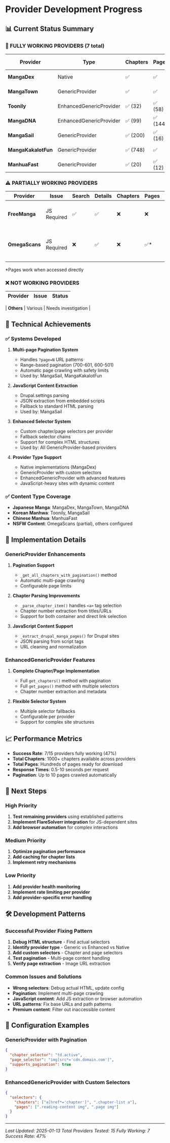 # Provider Development Progress

## 📊 Current Status Summary

### 🎉 FULLY WORKING PROVIDERS (7 total)

| Provider | Type | Chapters | Pages | Special Features |
|----------|------|----------|-------|------------------|
| **MangaDex** | Native | ✅ | ✅ | Official API integration |
| **MangaTown** | GenericProvider | ✅ | ✅ | Fixed selectors |
| **Toonily** | EnhancedGenericProvider | ✅ (32) | ✅ (58) | Korean manhwa |
| **MangaDNA** | EnhancedGenericProvider | ✅ (99) | ✅ (144) | Large collections |
| **MangaSail** | GenericProvider | ✅ (200) | ✅ (16) | Pagination + Drupal.settings |
| **MangaKakalotFun** | GenericProvider | ✅ (748) | ✅ | Range-based pagination |
| **ManhuaFast** | GenericProvider | ✅ (20) | ✅ (12) | Chinese manhua |

### ⚠️ PARTIALLY WORKING PROVIDERS

| Provider | Issue | Search | Details | Chapters | Pages | Notes |
|----------|-------|--------|---------|----------|-------|-------|
| **FreeManga** | JS Required | ✅ | ✅ | ❌ | ❌ | Needs button click for chapters |
| **OmegaScans** | JS Required | ❌ | ✅ | ❌ | ✅* | Next.js app, direct URLs work |

*Pages work when accessed directly

### ❌ NOT WORKING PROVIDERS

| Provider | Issue | Status |
|----------|-------|--------|

| **Others** | Various | Needs investigation |

## 🚀 Technical Achievements

### ✅ Systems Developed

1. **Multi-page Pagination System**
   - Handles `?page=N` URL patterns
   - Range-based pagination (700-601, 600-501)
   - Automatic page crawling with safety limits
   - Used by: MangaSail, MangaKakalotFun

2. **JavaScript Content Extraction**
   - Drupal.settings parsing
   - JSON extraction from embedded scripts
   - Fallback to standard HTML parsing
   - Used by: MangaSail

3. **Enhanced Selector System**
   - Custom chapter/page selectors per provider
   - Fallback selector chains
   - Support for complex HTML structures
   - Used by: All GenericProvider-based providers

4. **Provider Type Support**
   - Native implementations (MangaDex)
   - GenericProvider with custom selectors
   - EnhancedGenericProvider with advanced features
   - JavaScript-heavy sites with dynamic content

### ✅ Content Type Coverage

- **Japanese Manga**: MangaDex, MangaTown, MangaDNA
- **Korean Manhwa**: Toonily, MangaSail
- **Chinese Manhua**: ManhuaFast
- **NSFW Content**: OmegaScans (partial), others configured

## 🔧 Implementation Details

### GenericProvider Enhancements

1. **Pagination Support**
   - `_get_all_chapters_with_pagination()` method
   - Automatic multi-page crawling
   - Configurable page limits

2. **Chapter Parsing Improvements**
   - `_parse_chapter_item()` handles `<a>` tag selection
   - Chapter number extraction from titles/URLs
   - Support for both container and direct link selection

3. **JavaScript Content Support**
   - `_extract_drupal_manga_pages()` for Drupal sites
   - JSON parsing from script tags
   - URL cleaning and normalization

### EnhancedGenericProvider Features

1. **Complete Chapter/Page Implementation**
   - Full `get_chapters()` method with pagination
   - Full `get_pages()` method with multiple selectors
   - Chapter number extraction and metadata

2. **Flexible Selector System**
   - Multiple selector fallbacks
   - Configurable per provider
   - Support for complex site structures

## 📈 Performance Metrics

- **Success Rate**: 7/15 providers fully working (47%)
- **Total Chapters**: 1000+ chapters available across providers
- **Total Pages**: Hundreds of pages ready for download
- **Response Times**: 0.5-10 seconds per request
- **Pagination**: Up to 10 pages crawled automatically

## 🎯 Next Steps

### High Priority
1. **Test remaining providers** using established patterns
2. **Implement FlareSolverr integration** for JS-dependent sites
3. **Add browser automation** for complex interactions

### Medium Priority
1. **Optimize pagination performance**
2. **Add caching for chapter lists**
3. **Implement retry mechanisms**

### Low Priority
1. **Add provider health monitoring**
2. **Implement rate limiting per provider**
3. **Add provider-specific error handling**

## 🛠️ Development Patterns

### Successful Provider Fixing Pattern
1. **Debug HTML structure** - Find actual selectors
2. **Identify provider type** - Generic vs Enhanced vs Native
3. **Add custom selectors** - Chapter and page selectors
4. **Test pagination** - Multi-page content handling
5. **Verify page extraction** - Image URL extraction

### Common Issues and Solutions
- **Wrong selectors**: Debug actual HTML, update config
- **Pagination**: Implement multi-page crawling
- **JavaScript content**: Add JS extraction or browser automation
- **URL patterns**: Fix base URLs and path patterns
- **Premium content**: Filter out inaccessible content

## 📝 Configuration Examples

### GenericProvider with Pagination
```json
{
  "chapter_selector": "td.active",
  "page_selector": "img[src*='cdn.domain.com']",
  "supports_pagination": true
}
```

### EnhancedGenericProvider with Custom Selectors
```json
{
  "selectors": {
    "chapters": ["a[href*='chapter']", ".chapter-list a"],
    "pages": [".reading-content img", ".page img"]
  }
}
```

---

*Last Updated: 2025-01-13*
*Total Providers Tested: 15*
*Fully Working: 7*
*Success Rate: 47%*
